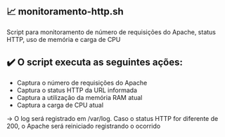 ## 📈 monitoramento-http.sh 

Script para monitoramento de número de requisições do Apache, status HTTP, uso de memória e carga de CPU

## ✔️  O script executa as seguintes ações:

- Captura o número de requisições do Apache 
- Captura o status HTTP da URL informada
- Captura a utilização da memória RAM atual 
- Captura a carga de CPU atual

→ O log será registrado em /var/log. Caso o status HTTP for diferente de 200, o Apache será reiniciado registrando o ocorrido
